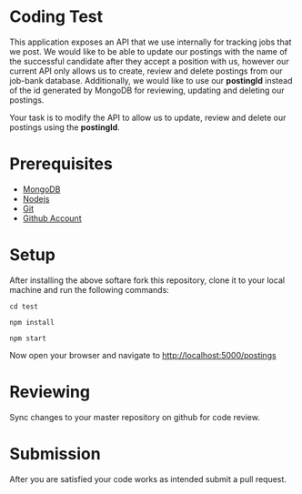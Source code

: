# Coding Test

This application exposes an API that we use internally for tracking jobs that we post.
We would like to be able to update our postings with the name of the successful candidate
after they accept a position with us, however our current API only allows us to create,
review and delete postings from our job-bank database. Additionally, we would like to
use our **postingId** instead of the id generated by MongoDB for reviewing, updating
and deleting our postings.

Your task is to modify the API to allow us to update, review and delete our postings
using the **postingId**.

# Prerequisites

* [MongoDB](https://www.mongodb.com/download-center?jmp=homepage#community)
* [Nodejs](https://nodejs.org/en/)
* [Git](https://git-scm.com/downloads)
* [Github Account](https://github.com/)

# Setup
After installing the above softare fork this repository, clone it to your local machine
and run the following commands:

```
cd test
```

```
npm install
```

```
npm start
```

Now open your browser and navigate to [http://localhost:5000/postings](http://localhost:5000/postings)

# Reviewing

Sync changes to your master repository on github for code review.

# Submission

After you are satisfied your code works as intended submit a pull request.
